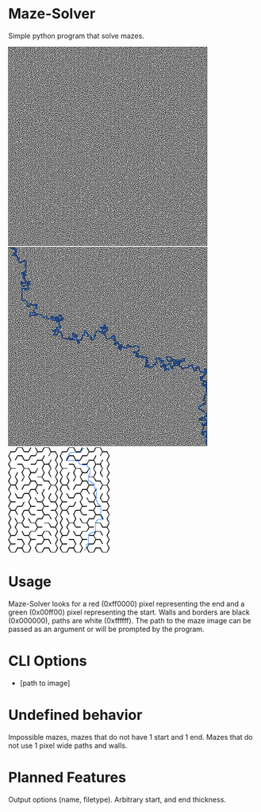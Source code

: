 # Maze-Solver
Simple python program that solve mazes.

![Basic Maze](/examples/maze-1.png)
![Basic Maze Solution](/examples/solution-1.png)
![Non-Ideal Maze](/examples/maze-2.png)
![Non-Ideal Maze Solution](/examples/solution-2.png)

# Usage
Maze-Solver looks for a red (0xff0000) pixel representing the end and a green (0x00ff00) pixel representing the start. Walls and borders are black (0x000000), paths are white (0xffffff).
The path to the maze image can be passed as an argument or will be prompted by the program.

# CLI Options
* [path to image]

# Undefined behavior
Impossible mazes, mazes that do not have 1 start and 1 end. Mazes that do not use 1 pixel wide paths and walls.

# Planned Features
Output options (name, filetype). Arbitrary start, and end thickness.
